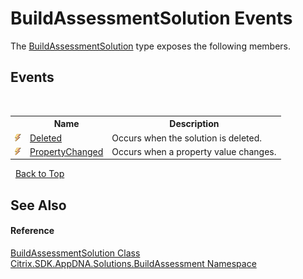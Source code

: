 # BuildAssessmentSolution Events
 

The <a href="T_Citrix_SDK_AppDNA_Solutions_BuildAssessment_BuildAssessmentSolution">BuildAssessmentSolution</a> type exposes the following members.


## Events
&nbsp;<table><tr><th></th><th>Name</th><th>Description</th></tr><tr><td>![Public event](media/pubevent.gif "Public event")</td><td><a href="E_Citrix_SDK_AppDNA_Solutions_BuildAssessment_BuildAssessmentSolution_Deleted">Deleted</a></td><td>
Occurs when the solution is deleted.</td></tr><tr><td>![Public event](media/pubevent.gif "Public event")</td><td><a href="E_Citrix_SDK_AppDNA_Solutions_BuildAssessment_BuildAssessmentSolution_PropertyChanged">PropertyChanged</a></td><td>
Occurs when a property value changes.</td></tr></table>&nbsp;
<a href="#buildassessmentsolution-events">Back to Top</a>

## See Also


#### Reference
<a href="T_Citrix_SDK_AppDNA_Solutions_BuildAssessment_BuildAssessmentSolution">BuildAssessmentSolution Class</a><br /><a href="N_Citrix_SDK_AppDNA_Solutions_BuildAssessment">Citrix.SDK.AppDNA.Solutions.BuildAssessment Namespace</a><br />